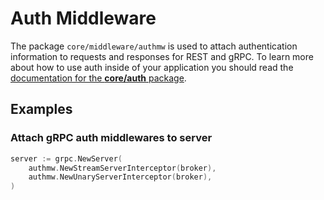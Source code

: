 # Auth Middleware
The package `core/middleware/authmw` is used to attach authentication information to requests and responses for REST and gRPC. To learn more about how to use auth inside of your application you should read the [documentation for the **core/auth** package](https://github.com/LUSHDigital/core/tree/master/auth#auth).

## Examples

### Attach gRPC auth middlewares to server

```go
server := grpc.NewServer(
    authmw.NewStreamServerInterceptor(broker),
    authmw.NewUnaryServerInterceptor(broker),
)
```
